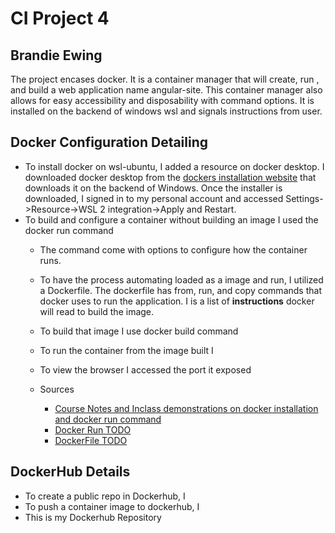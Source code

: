 # CI Project 4 
## Brandie Ewing 


The project encases docker. It is a container manager that will create, run , and build a web application name angular-site. This container manager also allows for easy accessibility and disposability with command options. It is installed on the backend of windows wsl and signals instructions from user.

## Docker Configuration Detailing 
* To install docker on wsl-ubuntu, I added a resource on docker desktop. I downloaded docker desktop from the [dockers installation website](https://docs.docker.com/desktop/features/wsl/) that downloads it on the backend of Windows. Once the installer is downloaded, I signed in to my personal account and accessed Settings->Resource->WSL 2 integration->Apply and Restart.
* To build and configure a container without building an image I used the docker run command
  * The command come with options to configure how the container runs.
 
  * To have the process automating loaded as a image and run, I utilized a Dockerfile. The dockerfile has from, run, and copy commands that docker uses to run the application. I is a list of **instructions** docker will read to build the image. 
  * To build that image I use docker build command
  * To run the container from the image built I
  * To view the browser I accessed the port it exposed
 
  * Sources
    * [Course Notes and Inclass demonstrations on docker installation and docker run command](https://github.com/pattonsgirl/CEG3120/blob/main/CourseNotes/containers.md)
    * [Docker Run TODO](https://docs.docker.com/reference/cli/docker/container/run/) 
    * [DockerFile TODO](https://dev.to/rodrigokamada/creating-and-running-an-angular-application-in-a-docker-container-40mk)

## DockerHub Details 

* To create a public repo in Dockerhub, I
* To push a container image to dockerhub, I 
* This is my Dockerhub Repository 



